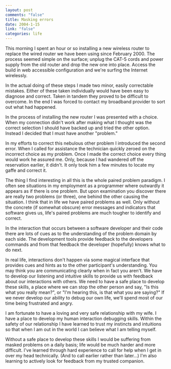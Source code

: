 ```yaml
--- 
layout: post
comments: "false"
title: Masking errors
date: 2004-1-15
link: "false"
categories: life
---
```

This morning I spent an hour or so installing a new wireless router to replace the wired router we have been using since February 2000. The process seemed simple on the surface; unplug the CAT-5 cords and power supply from the old router and drop the new one into place. Access the build in web accessible configuration and we're surfing the Internet wirelessly.

In the actual doing of these steps I made two minor, easily correctable mistakes. Either of these taken individually would have been easy to diagnose and correct. Taken in tandem they proved to be difficult to overcome. In the end I was forced to contact my broadband provider to sort out what had happened.

In the process of installing the new router I was presented with a choice. When my connection didn't work after making what I thought was the correct selection I should have backed up and tried the other option. Instead I decided that I must have another "problem."

In my efforts to correct this nebulous other problem I introduced the second error. When I called for assistance the technician quickly zeroed on the incorrect choice as my problem. Once I made the correct choice every thing would work he assured me. Only, because I had wandered off the reservation earlier, it didn't. It only took him a few minutes to locate my gaffe and correct it.

The thing I find interesting in all this is the whole paired problem paradigm. I often see situations in my employment as a programmer where outwardly it appears as if there is one problem. But upon examination you discover there are really two problems (or three), one behind the other causing the situation. I think that in life we have paired problems as well. Only without the concrete (if somewhat obscure) error messages and indicators that software gives us, life's paired problems are much tougher to identify and correct.

In the interaction that occurs between a software developer and their code there are lots of cues as to the understanding of the problem domain by each side. The development tools provide feedback to the developers commands and from that feedback the developer (hopefully) knows what to do next.

In real life, interactions don't happen via some magical interface that provides cues and hints as to the other participant's understanding. You may think you are communicating clearly when in fact you aren't. We have to develop our listening and intuitive skills to provide us with feedback about our interactions with others. We need to have a safe place to develop these skills, a place where we can stop the other person and say, "Is this what you really mean?", or "I'm hearing this, is that what you are saying?" If we never develop our ability to debug our own life, we'll spend most of our time being frustrated and angry.

I am fortunate to have a loving and very safe relationship with my wife. I have a place to develop my human interaction debugging skills. Within the safety of our relationship I have learned to trust my instincts and intuitions so that when I am out in the world I can believe what I am telling myself.

Without a safe place to develop these skills I would be suffering from masked problems on a daily basis; life would be much harder and more difficult. I've learned through hard experience to call for help when I get in over my head technically. (And to call earlier rather than later...) I'm also learning to actively look for feedback from my trusted companion.
